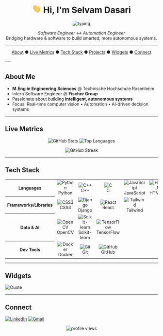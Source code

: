 <h1 align="center">
    <img src="https://raw.githubusercontent.com/ABSphreak/ABSphreak/master/gifs/Hi.gif" width="30px" />
  Hi, I'm Selvam Dasari
</h1>
<p align="center">
    <img src="https://readme-typing-svg.herokuapp.com?font=Fira+Code&size=24&duration=2000&pause=1000&color=06B6D4&center=true&vCenter=true&width=500&lines=Software+Engineer;Automation+Enthusiast;AI+Explorer;Problem+solver" alt="typing"/>
</p>
<p align="center">
  <em>Software Engineer ↔ Automation Engineer</em><br>
  Bridging hardware & software to build smarted, more autonomous systems.
</p>

---
<p align="center">
    <a href="#about-me">About</a>  ●  
    <a href="live-metrics">Live Metrics</a> ●
    <a href="tech-stack">Tech Stack</a> ● 
    <a href="">Projects</a>  ●
    <a href="widgets">Widgets</a> ●
    <a href="connect">Connect</a>
</p>
---

## About Me
- **M.Eng in Engineering Sciences** @ Technische Hochschule Rosenheim
- Intern Software Engineer @ **Fischer Group**
- Passionate about building **intelligent, autonomous systems**
- Focus: Real-time computer vision • Automation • AI-driven decision systems

---

## Live Metrics
<p align="center">
  <!-- GitHub Stats -->
  <img height="150" src="https://github-readme-stats.vercel.app/api?username=Selvam-DG&show_icons=true&theme=vue-dark&count_private=true" alt="GitHub Stats"/>

  <!-- Top Languages -->
  <img height="150" src="https://github-readme-stats.vercel.app/api/top-langs/?username=Selvam-DG&layout=compact&theme=vue-dark" alt="Top Languages"/>
</p>
<p align="center">
  <!-- GitHub Streak -->
  <img src="https://github-readme-streak-stats.herokuapp.com/?user=Selvam-DG&theme=vue-dark" alt="GitHub Streak"/>

</p>


---

## Tech Stack


<table>
    <tr>
        <th>Languages </th>
        <td align="center"> <img src="https://cdn.jsdelivr.net/npm/simple-icons@v8/icons/python.svg" width="40" alt="Python" /> <br>Python</td>
        <td align="center"> <img src="https://cdn.jsdelivr.net/npm/simple-icons@v8/icons/cplusplus.svg" width="40" alt="C++" /> <br>C++</td>
        <td align="center"> <img src="https://cdn.jsdelivr.net/npm/simple-icons@v8/icons/c.svg" width="40" alt="C" /> <br>C</td>
        <td align="center"> <img src="https://cdn.jsdelivr.net/npm/simple-icons@v8/icons/javascript.svg" width="40" alt="JavaScript" /> <br>JavaScript</td>
        <td align="center"> <img src="https://cdn.jsdelivr.net/npm/simple-icons@v8/icons/html5.svg" width="40" alt="HTML5" /> <br>HTML5 </td>
    </tr>
    <tr>
        <th>Frameworks/Libraries</th>
        <td align="center"> <img src="https://cdn.jsdelivr.net/npm/simple-icons@v8/icons/css3.svg" width="40" alt="CSS3" /> <br>CSS3</td>
        <td align="center"> <img src="https://cdn.jsdelivr.net/npm/simple-icons@v8/icons/django.svg" width="40" alt="Django" /> <br>Django</td>
        <td align="center"> <img src="https://cdn.jsdelivr.net/npm/simple-icons@v8/icons/react.svg" width="40" alt="React" /> <br>React</td>
        <td align="center"> <img src="https://cdn.jsdelivr.net/npm/simple-icons@v8/icons/tailwindcss.svg" width="40" alt="Tailwind" /> <br> Tailwind </td>
  </tr>
  <tr>
      <th>Data & AI</th>
    <td align="center"> <img src="https://cdn.jsdelivr.net/npm/simple-icons@v8/icons/opencv.svg" width="40" alt="OpenCV" /> <br>OpenCV</td>
      <td align="center"> <img src="https://cdn.jsdelivr.net/npm/simple-icons@v8/icons/scikitlearn.svg" width="40" alt="Scikit-learn" /> <br>Scikit-learn</td>
    <td align="center"> <img src="https://cdn.jsdelivr.net/npm/simple-icons@v8/icons/tensorflow.svg" width="40" alt="TensorFlow" /> <br>TensorFlow</td>
    
 </tr>
    <tr>
      <th>Dev Tools</th>
      <td align="center"> <img src="https://cdn.jsdelivr.net/npm/simple-icons@v8/icons/docker.svg" width="40" alt="Docker" /> <br>Docker</td>
        <td align="center"> <img src="https://cdn.jsdelivr.net/npm/simple-icons@v8/icons/git.svg" width="40" alt="Git" /> <br>Git</td>
        <td align="center"> <img src="https://cdn.jsdelivr.net/npm/simple-icons@v8/icons/github.svg" width="40" alt="GitHub" /> <br>GitHub</td>
  </tr>
</table>


---

## Widgets

![Quote](https://quotes-github-readme.vercel.app/api?type=horizontal&theme=tokyonight)

---


## Connect
[![LinkedIn](https://img.shields.io/badge/LinkedIn-blue?logo=linkedin&logoColor=white)](https://www.linkedin.com/in/selvamdasari55/)
[![Gmail](https://img.shields.io/badge/Gmail-D14836?logo=gmail&logoColor=white)](mailto:dasariselvam321@gmail.com)


<p align="center">
  <img src="https://komarev.com/ghpvc/?username=Selvam-DG&color=brightgreen" alt="profile views" />
</p>










